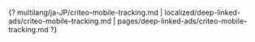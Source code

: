 {? multilang/ja-JP/criteo-mobile-tracking.md | localized/deep-linked-ads/criteo-mobile-tracking.md | pages/deep-linked-ads/criteo-mobile-tracking.md ?}
